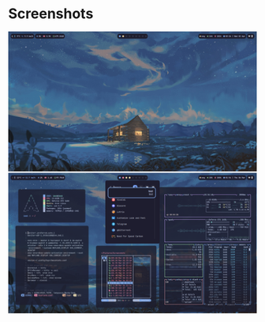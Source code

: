 # Screenshots
![lol](https://github.com/ImSb91/hyprland-dotfiles/blob/main/preview%201.png?raw=true "preview1")
![lol](https://github.com/ImSb91/hyprland-dotfiles/blob/main/Preview_1.png?raw=true "preview2")
